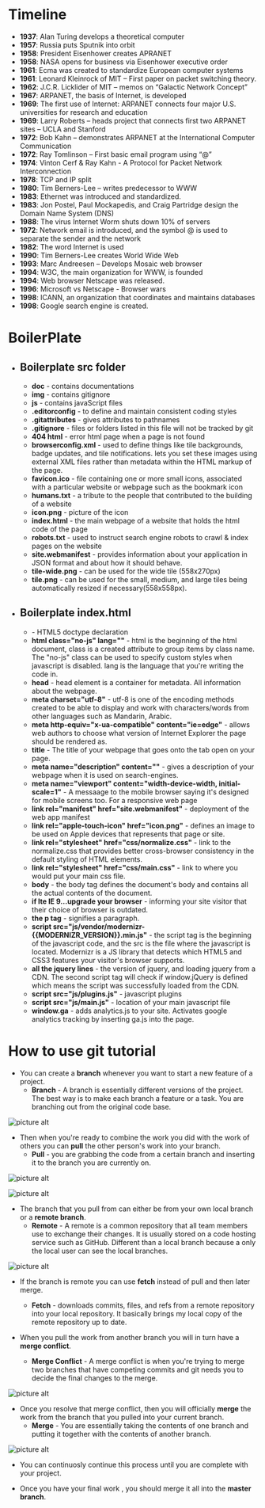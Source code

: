 # Timeline

- **1937**: Alan Turing develops a theoretical computer
- **1957**: Russia puts Sputnik into orbit
- **1958**: President Eisenhower creates APRANET
- **1958**: NASA opens for business via Eisenhower executive order
- **1961**: Ecma was created to standardize European computer systems
- **1961**: Leonard Kleinrock of MIT – First paper on packet switching theory.
- **1962**: J.C.R. Licklider of MIT – memos on “Galactic Network Concept”
- **1967**: ARPANET, the basis of Internet, is developed
- **1969**: The first use of Internet: ARPANET connects four major U.S. universities for research and education
- **1969**: Larry Roberts – heads project that connects first two ARPANET sites – UCLA and Stanford 
- **1972**: Bob Kahn – demonstrates ARPANET at the International Computer Communication
- **1972**: Ray Tomlinson – First basic email program using “@”
- **1974**: Vinton Cerf & Ray Kahn - A Protocol for Packet Network Interconnection
- **1978**: TCP and IP split
- **1980**: Tim Berners-Lee – writes predecessor to WWW
- **1983**: Ethernet was introduced and standardized.
- **1983**: Jon Postel, Paul Mockapedis, and Craig Partridge design the Domain Name System (DNS)
- **1988**: The virus Internet Worm shuts down 10% of servers
- **1972**: Network email is introduced, and the symbol @ is used to separate the sender and the network
- **1982**: The word Internet is used
- **1990**: Tim Berners-Lee creates World Wide Web
- **1993**: Marc Andreesen – Develops Mosaic web browser
- **1994**: W3C, the main organization for WWW, is founded
- **1994**: Web browser Netscape was released.
- **1996**: Microsoft vs Netscape - Browser wars
- **1998**: ICANN, an organization that coordinates and maintains databases
- **1998**: Google search engine is created.

# BoilerPlate
 
  * ## Boilerplate src folder ##
    * **doc** - contains documentations
    * **img** - contains gitignore
    * **js** - contains javaScript files
    * **.editorconfig** - to define and maintain consistent coding styles
    * **.gitattributes** - gives attributes to pathnames
    * **.gitignore** - files or folders listed in this file will not be tracked by git
    * **404 html** - error html page when a page is not found
    * **browserconfig.xml** - used to define things like tile backgrounds, badge updates, and tile notifications. lets you set these images using external XML files rather than metadata within the HTML markup of the page.
    * **favicon.ico** - file containing one or more small icons, associated with a particular website or webpage such as the bookmark icon
    * **humans.txt** - a tribute to the people that contributed to the building of a website
    * **icon.png** - picture of the icon
    * **index.html** - the main webpage of a website that holds the html code of the page
    * **robots.txt** - used to instruct search engine robots to crawl & index pages on the website
    * **site.webmanifest** - provides information about your application in JSON format and about how it should behave.
    * **tile-wide.png** - can be used for the wide tile (558x270px)
    * **tile.png** - can be used for the small, medium, and large tiles being automatically resized if necessary(558x558px).
    
    
    
    
    
  * ## Boilerplate index.html ##
    * **<!doctype html>** - HTML5 doctype declaration 
    * **html class="no-js" lang=""** - html is the beginning of the html document, class is a created attribute to group items by class name. The "no-js" class can be used to specify custom styles when javascript is disabled. lang is the language that you're writing the code in.
    * **head** - head element is a container for metadata. All information about the webpage.
    * **meta charset="utf-8"** - utf-8 is one of the encoding methods created to be able to display and work with characters/words from other languages such as Mandarin, Arabic.
    * **meta http-equiv="x-ua-compatible" content="ie=edge"** - allows web authors to choose what version of Internet Explorer the page should be rendered as.
    * **title** - The title of your webpage that goes onto the tab open on your page.
    * **meta name="description" content=""** - gives a description of your webpage when it is used on search-engines.
    * **meta name="viewport" content="width-device-width, initial-scale=1"** -  A messaage to the mobile browser saying it's designed for mobile screens too. For a responsive web page
    * **link rel="manifest" href="site.webmanifest"** - deployment of the web app manifest
    * **link rel="apple-touch-icon" href="icon.png"** - defines an image to be used on Apple devices that represents that page or site.
    * **link rel="stylesheet" href="css/normalize.css"** - link to the normalize.css that provides better cross-browser consistency in the default styling of HTML elements.
    * **link rel="stylesheet" href="css/main.css"** - link to where you would put your main css file.
    * **body** - the body tag defines the document's body and contains all the actual contents of the document.
    * **if lte IE 9...upgrade your browser** - informing your site visitor that their choice of browser is outdated.
    * **the p tag** - signifies a paragraph.
    * **script src="js/vendor/modernizr-{{MODERNIZR_VERSION}}.min.js"** - the script tag is the beginning of the javascript code, and the src is the file where the javascript is located. Modernizr is a JS library that detects which HTML5 and CSS3 features your visitor's browser supports.
    * **all the jquery lines** - the version of jquery, and loading jquery from a CDN. The second script tag will check if window.jQuery is defined which means the script was successfully loaded from the CDN.
    * **script src="js/plugins.js"** - javascript plugins
    * **script src="js/main.js"** - location of your main javascript file
    * **window.ga** - adds analytics.js to your site. Activates google analytics tracking by inserting ga.js into the page.
    
# How to use git tutorial

* You can create a **branch** whenever you want to start a new feature of a project.
  * **Branch** - A branch is essentially different versions of the project. The best way is to make each branch a feature or a task. You are branching out from the original code base.
  
![picture alt](https://raw.githubusercontent.com/mohamedshabarek/boilerProject/jasonGitTutorial1/img/newbranch.PNG)

* Then when you're ready to combine the work you did with the work of others you can **pull** the other person's work into your branch.
  * **Pull** -  you are grabbing the code from a certain branch and inserting it to the branch you are currently on.
  
![picture alt](img/pull.png)
 
![picture alt](img/pullchanges.png)


* The branch that you pull from can either be from your own local branch or a **remote branch**.
  * **Remote** - A remote is a common repository that all team members use to exchange their changes. It is usually stored on a code hosting service such as GitHub. Different than a local branch because a only the local user can see the local branches. 

![picture alt](img/remotebranches.png)

* If the branch is remote you can use **fetch** instead of pull and then later merge.
  * **Fetch** - downloads commits, files, and refs from a remote repository into your local repository. It basically brings my local copy of the remote repository up to date.

* When you pull the work from another branch you will in turn have a **merge conflict**.
  * **Merge Conflict** - A merge conflict is when you're trying to merge two branches that have competing commits and git needs you to decide the final changes to the merge.

![picture alt](img/mergeconflict.png)

* Once you resolve that merge conflict, then you will officially **merge** the work from the branch that you pulled into your current branch.
  * **Merge** - You are essentially taking the contents of one branch and putting it together with the contents of another branch.

![picture alt](img/resolveconflict.png)

* You can continuosly continue this process until you are complete with your project.

* Once you have your final work , you should merge it all into the **master branch**.

